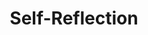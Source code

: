 ---
pid: LLB57
title: Self-Reflection
location_transcription: Any
zipcode: '17901'
outside_phl: 'Pottsville PA '
neighborhood: 
age: '13'
age_range: 13-19
instagram: 
image_file_name: LLB_57.jpg
proposal_transcription: |-
  //Do you like what you see behind the filters?//
  //It's your job to change it.//
  Based off of modern day Snapchat. Lots of mirrors with filter decals. Big middle mirror with nothing.
topic: Pop Culture,Technology
topic_summary: 0, 0
type: Interactive
keywords_other: 
credit: 
image_labels: 
twitter: 
facebook: 
permalink: "/monuments/llb57/"
layout: item-page
---